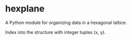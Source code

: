 # hexplane
A Python module for organizing data in a hexagonal lattice.

Index into the structure with integer tuples (x, y).
